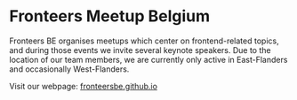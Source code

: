 # Fronteers Meetup Belgium
Fronteers BE organises meetups which center on frontend-related topics, and during those events we invite several keynote speakers. Due to the location of our team members, we are currently only active in East-Flanders and occasionally West-Flanders.

Visit our webpage: [fronteersbe.github.io](https://fronteersbe.github.io)